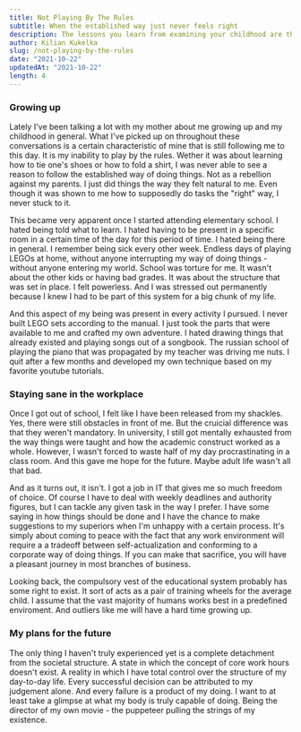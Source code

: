 ```yaml
---
title: Not Playing By The Rules
subtitle: When the established way just never feels right
description: The lessons you learn from examining your childhood are the most insightful pieces of knowledge to explain the mannerisms of your current self.
author: Kilian Kukelka
slug: /not-playing-by-the-rules
date: "2021-10-22"
updatedAt: "2021-10-22"
length: 4
---
```


### Growing up

Lately I've been talking a lot with my mother about me growing up and my childhood in general. What I've picked up on throughout these conversations is a certain characteristic of mine that is still following me to this day. It is my inability to play by the rules. Wether it was about learning how to tie one's shoes or how to fold a shirt, I was never able to see a reason to follow the established way of doing things. Not as a rebellion against my parents. I just did things the way they felt natural to me. Even though it was shown to me how to supposedly do tasks the "right" way, I never stuck to it.

This became very apparent once I started attending elementary school. I hated being told what to learn. I hated having to be present in a specific room in a certain time of the day for this period of time. I hated being there in general. I remember being sick every other week. Endless days of playing LEGOs at home, without anyone interrupting my way of doing things - without anyone entering my world. School was torture for me. It wasn't about the other kids or having bad grades. It was about the structure that was set in place. I felt powerless. And I was stressed out permanently because I knew I had to be part of this system for a big chunk of my life.

And this aspect of my being was present in every activity I pursued. I never built LEGO sets according to the manual. I just took the parts that were available to me and crafted my own adventure. I hated drawing things that already existed and playing songs out of a songbook. The russian school of playing the piano that was propagated by my teacher was driving me nuts. I quit after a few months and developed my own technique based on my favorite youtube tutorials.

### Staying sane in the workplace

Once I got out of school, I felt like I have been released from my shackles. Yes, there were still obstacles in front of me. But the cruicial difference was that they weren't mandatory. In university, I still got mentally exhausted from the way things were taught and how the academic construct worked as a whole. However, I wasn't forced to waste half of my day procrastinating in a class room. And this gave me hope for the future. Maybe adult life wasn't all that bad.

And as it turns out, it isn't. I got a job in IT that gives me so much freedom of choice. Of course I have to deal with weekly deadlines and authority figures, but I can tackle any given task in the way I prefer. I have some saying in how things should be done and I have the chance to make suggestions to my superiors when I'm unhappy with a certain process. It's simply about coming to peace with the fact that any work environment will require a a tradeoff between self-actualization and conforming to a corporate way of doing things. If you can make that sacrifice, you will have a pleasant journey in most branches of business.

Looking back, the compulsory vest of the educational system probably has some right to exist. It sort of acts as a pair of training wheels for the average child. I assume that the vast majority of humans works best in a predefined enviroment. And outliers like me will have a hard time growing up.

### My plans for the future

The only thing I haven't truly experienced yet is a complete detachment from the societal structure. A state in which the concept of core work hours doesn't exist. A reality in which I have total control over the structure of my day-to-day life. Every successful decision can be attributed to my judgement alone. And every failure is a product of my doing. I want to at least take a glimpse at what my body is truly capable of doing. Being the director of my own movie - the puppeteer pulling the strings of my existence.
